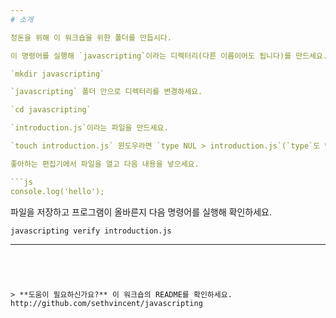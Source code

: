 ```yaml
---
# 소개

정돈을 위해 이 워크숍을 위한 폴더를 만듭시다.

이 명령어를 실행해 `javascripting`이라는 디렉터리(다른 이름이어도 됩니다)를 만드세요.

`mkdir javascripting`

`javascripting` 폴더 안으로 디렉터리를 변경하세요.

`cd javascripting`

`introduction.js`이라는 파일을 만드세요.

`touch introduction.js` 윈도우라면 `type NUL > introduction.js`(`type`도 명령어의 일부입니다!)

좋아하는 편집기에서 파일을 열고 다음 내용을 넣으세요.

```js
console.log('hello');
```

파일을 저장하고 프로그램이 올바른지 다음 명령어를 실행해 확인하세요.

`javascripting verify introduction.js`

---
```




> **도움이 필요하신가요?** 이 워크숍의 README를 확인하세요. http://github.com/sethvincent/javascripting
